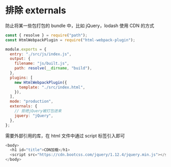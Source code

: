 # 排除 externals

防止将某一些包打包的 bundle 中，比如 jQuery，lodash 使用 CDN 的方式

```js
const { resolve } = require("path");
const HtmlWebpackPlugin = require("html-webpack-plugin");

module.exports = {
  entry: "./src/js/index.js",
  output: {
    filename: "js/built.js",
    path: resolve(__dirname, "build"),
  },
  plugins: [
    new HtmlWebpackPlugin({
      template: "./src/index.html",
    }),
  ],
  mode: "production",
  externals: {
    // 拒绝jQuery被打包进来
    jquery: "jQuery",
  },
};
```

需要外部引用的库，在 html 文件中通过 script 标签引入即可

```js
<body>
  <h1 id="title">CDN加载</h1>
  <script src="https://cdn.bootcss.com/jquery/1.12.4/jquery.min.js"></script>
</body>
```
